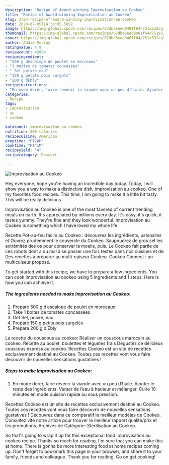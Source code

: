 ```yaml
---
description: "Recipe of Award-winning Improvisation au Cookeo"
title: "Recipe of Award-winning Improvisation au Cookeo"
slug: 3723-recipe-of-award-winning-improvisation-au-cookeo
date: 2020-07-05T14:30:05.589Z
image: https://img-global.cpcdn.com/recipes/67dba5eed9481f64/751x532cq70/improvisation-au-cookeo-photo-principale-de-la-recette.jpg
thumbnail: https://img-global.cpcdn.com/recipes/67dba5eed9481f64/751x532cq70/improvisation-au-cookeo-photo-principale-de-la-recette.jpg
cover: https://img-global.cpcdn.com/recipes/67dba5eed9481f64/751x532cq70/improvisation-au-cookeo-photo-principale-de-la-recette.jpg
author: Addie Murray
ratingvalue: 4.9
reviewcount: 42894
recipeingredient:
- "500 g descalope de poulet en morceaux"
- "1 boites de tomates concasses"
- " Sel poivre eau"
- "150 g petits pois surgels"
- "200 g dEbly"
recipeinstructions:
- "En mode dorer, faire revenir la viande avec un peu d’huile. Ajouter le reste des ingrédients. Verser de l’eau à hauteur et mélanger. Cuire 10 minutes en mode cuisson rapide ou sous pression."
categories:
- Recipe
tags:
- improvisation
- au
- cookeo

katakunci: improvisation au cookeo 
nutrition: 300 calories
recipecuisine: American
preptime: "PT24M"
cooktime: "PT41M"
recipeyield: "4"
recipecategory: Dessert

---
```



![Improvisation au Cookeo](https://img-global.cpcdn.com/recipes/67dba5eed9481f64/751x532cq70/improvisation-au-cookeo-photo-principale-de-la-recette.jpg)

Hey everyone, hope you're having an incredible day today. Today, I will show you a way to make a distinctive dish, improvisation au cookeo. One of my favorites food recipes. This time, I am going to make it a little bit tasty. This will be really delicious.

Improvisation au Cookeo is one of the most favored of current trending meals on earth. It's appreciated by millions every day. It's easy, it's quick, it tastes yummy. They're fine and they look wonderful. Improvisation au Cookeo is something which I have loved my whole life.

Recette Pot-au-feu facile au Cookeo : découvrez les ingrédients, ustensiles et Ouvrez prudemment le couvercle du Cookeo. Saupoudrez de gros sel les extrémités des os pour conserver la moelle, puis. Le Cookeo fait partie de ces robots dont a du mal à se passer une fois testés dans nos cuisines et de Des recettes à préparer au multi-cuiseur Cookeo. Cookeo Connect : un multicuiseur proposé.


To get started with this recipe, we have to prepare a few ingredients. You can cook improvisation au cookeo using 5 ingredients and 1 steps. Here is how you can achieve it.

<!--inarticleads1-->

##### The ingredients needed to make Improvisation au Cookeo:

1. Prepare 500 g d’escalope de poulet en morceaux
1. Take 1 boites de tomates concassées
1. Get  Sel, poivre, eau
1. Prepare 150 g petits pois surgelés
1. Prepare 200 g d’Ebly


La recette du couscous au cookeo: Réaliser un couscous marocain au cookeo. Recette au poulet, boulettes et légumes frais Dégustez ce délicieux couscous express au cookeo. Recettes Cookeo est un site de recettes exclusivement destiné au Cookeo. Toutes ces recettes vont vous faire découvrir de nouvelles sensations gustatives ! 

<!--inarticleads2-->

##### Steps to make Improvisation au Cookeo:

1. En mode dorer, faire revenir la viande avec un peu d’huile. Ajouter le reste des ingrédients. Verser de l’eau à hauteur et mélanger. Cuire 10 minutes en mode cuisson rapide ou sous pression.


Recettes Cookeo est un site de recettes exclusivement destiné au Cookeo. Toutes ces recettes vont vous faire découvrir de nouvelles sensations gustatives ! Découvrez dans ce comparatif le meilleur modèles de Cookeo. Consultez vite notre article pour trouver le meilleur rapport qualité/prix et les promotions. Archives de Catégorie: Stérilisation au Cookeo. 

So that's going to wrap it up for this exceptional food improvisation au cookeo recipe. Thanks so much for reading. I'm sure that you can make this at home. There is gonna be more interesting food at home recipes coming up. Don't forget to bookmark this page in your browser, and share it to your family, friends and colleague. Thank you for reading. Go on get cooking!
